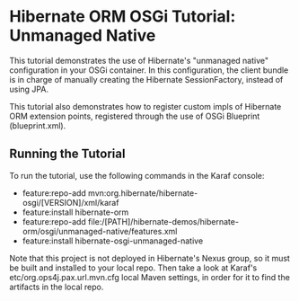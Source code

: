 # Hibernate ORM OSGi Tutorial: Unmanaged Native

This tutorial demonstrates the use of Hibernate's "unmanaged native" configuration in your OSGi container.  In this
configuration, the client bundle is in charge of manually creating the Hibernate SessionFactory, instead of using JPA.

This tutorial also demonstrates how to register custom impls of Hibernate ORM extension points, registered through the
use of OSGi Blueprint (blueprint.xml).

## Running the Tutorial

To run the tutorial, use the following commands in the Karaf console:

- feature:repo-add mvn:org.hibernate/hibernate-osgi/[VERSION]/xml/karaf
- feature:install hibernate-orm
- feature:repo-add file:/[PATH]/hibernate-demos/hibernate-orm/osgi/unmanaged-native/features.xml
- feature:install hibernate-osgi-unmanaged-native

Note that this project is not deployed in Hibernate's Nexus group, so it must be built and installed to your local
repo.  Then take a look at Karaf's etc/org.ops4j.pax.url.mvn.cfg local Maven settings, in order for it to find the
artifacts in the local repo.